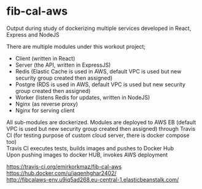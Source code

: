 # fib-cal-aws
Output during study of dockerizing multiple services developed in React, Express and NodeJS

There are multiple modules under this workout project;  
* Client (written in React)  
* Server (the API, written in ExpressJS)  
* Redis  (Elastic Cache is used in AWS, default VPC is used but new security group created then assigned)
* Postgre (RDS is used in AWS, default VPC is used but new security group created then assigned)
* Worker (listens Redis for updates, written in NodeJS)  
* Nginx (as reverse proxy)  
* Nginx for serving client  

All sub-modules are dockerized.
Modules are deployed to AWS EB (default VPC is used but new security group created then assigned) through Travis CI  (for testing purpose of custom cloud server, there is docker compose too)  
Travis CI executes tests, builds images and pushes to Docker Hub  
Upon pushing images to docker HUB, invokes AWS deployment  

https://travis-ci.org/emirkorkmaz/fib-cal-aws  
https://hub.docker.com/u/jaqenhghar2402/  
http://fibcalaws-env.u9iq5ad268.eu-central-1.elasticbeanstalk.com/  
